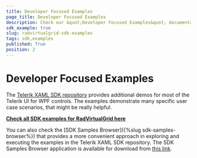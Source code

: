 ```yaml
---
title: Developer Focused Examples
page_title: Developer Focused Examples
description: Check our &quot;Developer Focused Examples&quot; documentation article for the RadVirtualGrid {{ site.framework_name }} control.
sdk_example: true
slug: radvirtualgrid-sdk-examples
tags: sdk,examples
published: True
position: 2
---
```


# Developer Focused Examples

The [Telerik XAML SDK repository](https://github.com/telerik/xaml-sdk/tree/master/) provides additional demos for most of the Telerik UI for WPF controls. The examples demonstrate many specific user case scenarios, that might be really helpful. 

__[Check all SDK examples for RadVirtualGrid here](https://github.com/telerik/xaml-sdk/tree/master/VirtualGrid)__

You can also check the [SDK Samples Browser]({%slug sdk-samples-browser%}) that provides a more convenient approach in exploring and executing the examples in the Telerik XAML SDK repository. The SDK Samples Browser application is available for download from [this link](https://demos.telerik.com/xaml-sdkbrowser/).
